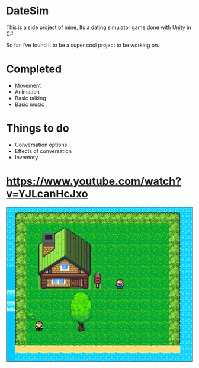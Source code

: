# DateSim

This is a side project of mine, Its a dating simulator game done with Unity in C#

So far I've found it to be a super cool project to be working on.


# Completed 
* Movement
* Animation
* Basic talking
* Basic music

# Things to do
* Conversation options
* Effects of conversation
* Inventory


# https://www.youtube.com/watch?v=YJLcanHcJxo
![DateSim Game](https://github.com/thomas-mathers-debug/DateSim/blob/master/CoverPhoto.PNG)
